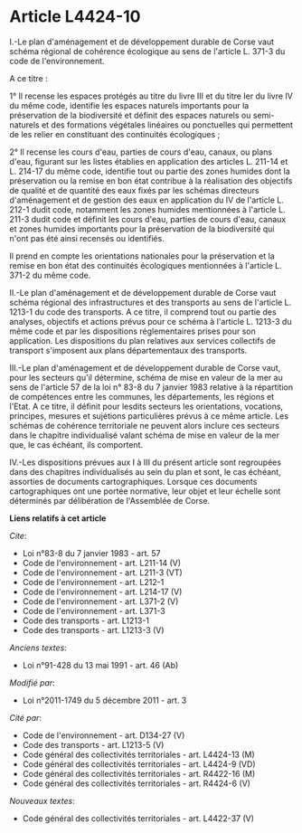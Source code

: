 # Article L4424-10

I.-Le plan d'aménagement et de développement durable de Corse vaut schéma régional de cohérence écologique au sens de
l'article L. 371-3 du code de l'environnement. 

A ce titre : 

1° Il recense les espaces protégés au titre du livre III et du titre Ier du livre IV du même code, identifie les espaces
naturels importants pour la préservation de la biodiversité et définit des espaces naturels ou semi-naturels et des
formations végétales linéaires ou ponctuelles qui permettent de les relier en constituant des continuités écologiques ; 

2° Il recense les cours d'eau, parties de cours d'eau, canaux, ou plans d'eau, figurant sur les listes établies en
application des articles L. 211-14 et L. 214-17 du même code, identifie tout ou partie des zones humides dont la préservation
ou la remise en bon état contribue à la réalisation des objectifs de qualité et de quantité des eaux fixés par les schémas
directeurs d'aménagement et de gestion des eaux en application du IV de l'article L. 212-1 dudit code, notamment les zones
humides mentionnées à l'article L. 211-3 dudit code et définit les cours d'eau, parties de cours d'eau, canaux et zones
humides importants pour la préservation de la biodiversité qui n'ont pas été ainsi recensés ou identifiés. 

Il prend en compte les orientations nationales pour la préservation et la remise en bon état des continuités écologiques
mentionnées à l'article L. 371-2 du même code. 

II.-Le plan d'aménagement et de développement durable de Corse vaut schéma régional des infrastructures et des transports au
sens de l'article L. 1213-1 du code des transports. A ce titre, il comprend tout ou partie des analyses, objectifs et actions
prévus pour ce schéma à l'article L. 1213-3 du même code et par les dispositions réglementaires prises pour son application.
Les dispositions du plan relatives aux services collectifs de transport s'imposent aux plans départementaux des transports. 

III.-Le plan d'aménagement et de développement durable de Corse vaut, pour les secteurs qu'il détermine, schéma de mise en
valeur de la mer au sens de l'article 57 de la loi n° 83-8 du 7 janvier 1983 relative à la répartition de compétences entre
les communes, les départements, les régions et l'Etat. A ce titre, il définit pour lesdits secteurs les orientations,
vocations, principes, mesures et sujétions particulières prévus à ce même article. Les schémas de cohérence territoriale ne
peuvent alors inclure ces secteurs dans le chapitre individualisé valant schéma de mise en valeur de la mer que, le cas
échéant, ils comportent. 

IV.-Les dispositions prévues aux I à III du présent article sont regroupées dans des chapitres individualisés au sein du plan
et sont, le cas échéant, assorties de documents cartographiques. Lorsque ces documents cartographiques ont une portée
normative, leur objet et leur échelle sont déterminés par délibération de l'Assemblée de Corse.

**Liens relatifs à cet article**

_Cite_:

  - Loi n°83-8 du 7 janvier 1983 - art. 57
  - Code de l'environnement - art. L211-14 (V)
  - Code de l'environnement - art. L211-3 (VT)
  - Code de l'environnement - art. L212-1
  - Code de l'environnement - art. L214-17 (V)
  - Code de l'environnement - art. L371-2 (V)
  - Code de l'environnement - art. L371-3
  - Code des transports - art. L1213-1
  - Code des transports - art. L1213-3 (V)

_Anciens textes_:

  - Loi n°91-428 du 13 mai 1991 - art. 46 (Ab)

_Modifié par_:

  - Loi n°2011-1749 du 5 décembre 2011 - art. 3

_Cité par_:

  - Code de l'environnement - art. D134-27 (V)
  - Code des transports - art. L1213-5 (V)
  - Code général des collectivités territoriales - art. L4424-13 (M)
  - Code général des collectivités territoriales - art. L4424-9 (VD)
  - Code général des collectivités territoriales - art. R4422-16 (M)
  - Code général des collectivités territoriales - art. R4424-6 (V)

_Nouveaux textes_:

  - Code général des collectivités territoriales - art. L4422-37 (V)
